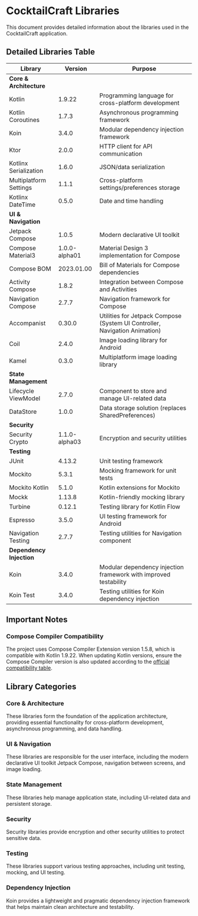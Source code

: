# CocktailCraft Libraries

This document provides detailed information about the libraries used in the CocktailCraft application.

## Detailed Libraries Table

| Library | Version | Purpose |
|---------|---------|---------|
| **Core & Architecture** |  |  |
| Kotlin | 1.9.22 | Programming language for cross-platform development |
| Kotlin Coroutines | 1.7.3 | Asynchronous programming framework |
| Koin | 3.4.0 | Modular dependency injection framework |
| Ktor | 2.0.0 | HTTP client for API communication |
| Kotlinx Serialization | 1.6.0 | JSON/data serialization |
| Multiplatform Settings | 1.1.1 | Cross-platform settings/preferences storage |
| Kotlinx DateTime | 0.5.0 | Date and time handling |
| **UI & Navigation** |  |  |
| Jetpack Compose | 1.0.5 | Modern declarative UI toolkit |
| Compose Material3 | 1.0.0-alpha01 | Material Design 3 implementation for Compose |
| Compose BOM | 2023.01.00 | Bill of Materials for Compose dependencies |
| Activity Compose | 1.8.2 | Integration between Compose and Activities |
| Navigation Compose | 2.7.7 | Navigation framework for Compose |
| Accompanist | 0.30.0 | Utilities for Jetpack Compose (System UI Controller, Navigation Animation) |
| Coil | 2.4.0 | Image loading library for Android |
| Kamel | 0.3.0 | Multiplatform image loading library |
| **State Management** |  |  |
| Lifecycle ViewModel | 2.7.0 | Component to store and manage UI-related data |
| DataStore | 1.0.0 | Data storage solution (replaces SharedPreferences) |
| **Security** |  |  |
| Security Crypto | 1.1.0-alpha03 | Encryption and security utilities |
| **Testing** |  |  |
| JUnit | 4.13.2 | Unit testing framework |
| Mockito | 5.3.1 | Mocking framework for unit tests |
| Mockito Kotlin | 5.1.0 | Kotlin extensions for Mockito |
| Mockk | 1.13.8 | Kotlin-friendly mocking library |
| Turbine | 0.12.1 | Testing library for Kotlin Flow |
| Espresso | 3.5.0 | UI testing framework for Android |
| Navigation Testing | 2.7.7 | Testing utilities for Navigation component |
| **Dependency Injection** |  |  |
| Koin | 3.4.0 | Modular dependency injection framework with improved testability |
| Koin Test | 3.4.0 | Testing utilities for Koin dependency injection |

## Important Notes

### Compose Compiler Compatibility
The project uses Compose Compiler Extension version 1.5.8, which is compatible with Kotlin 1.9.22. When updating Kotlin versions, ensure the Compose Compiler version is also updated according to the [official compatibility table](https://developer.android.com/jetpack/androidx/releases/compose-kotlin).

## Library Categories

### Core & Architecture
These libraries form the foundation of the application architecture, providing essential functionality for cross-platform development, asynchronous programming, and data handling.

### UI & Navigation
These libraries are responsible for the user interface, including the modern declarative UI toolkit Jetpack Compose, navigation between screens, and image loading.

### State Management
These libraries help manage application state, including UI-related data and persistent storage.

### Security
Security libraries provide encryption and other security utilities to protect sensitive data.

### Testing
These libraries support various testing approaches, including unit testing, mocking, and UI testing.

### Dependency Injection
Koin provides a lightweight and pragmatic dependency injection framework that helps maintain clean architecture and testability.
